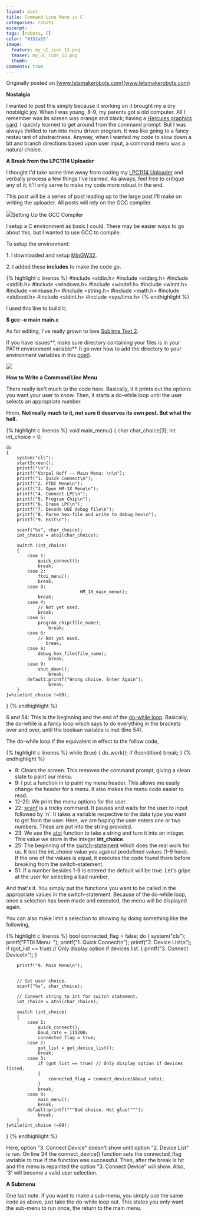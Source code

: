 ```yaml
---
layout: post
title: Command Line Menu in C
categories: robots
excerpt:
tags: [robots, C]
color: "#152a55"
image:
  feature: my_uC_icon_12.png
  teaser: my_uC_icon_12.png
  thumb:
comments: true
---
```


Originally posted on [www.letsmakerobots.com](www.letsmakerobots.com)

**Nostalgia**

I wanted to post this simply because it working on it brought my a dry nostalgic joy.  When I was young, 8-9, my parents got a old computer.  All I remember was its screen was orange and black; having a [Hercules graphics card](http://en.wikipedia.org/wiki/Hercules_Graphics_Card).  I quickly learned to get around from the command prompt.  But I was always thrilled to run into menu driven program.  It was like going to a fancy restaurant of abstractness.  Anyway, when I wanted my code to slow down a bit and branch directions based upon user input, a command menu was a natural choice.

**A Break from the LPC1114 Uploader**

I thought I'd take some time away from coding my [LPC1114 Uploader](http://letsmakerobots.com/lpc1114-usb-serial-solution-rerolling-boot-uploader) and verbally process a few things I've learned.  As always, feel free to critique any of it; it'll only serve to make my code more robust in the end.  

This post will be a series of post leading up to the large post I'll make on writing the uploader.  All posts will rely on the GCC compiler.

![](https://ladvien.com/images/GCCLogo.png)Setting Up the GCC Compiler

I setup a C environment as basic I could.  There may be easier ways to go about this, but I wanted to use GCC to compile.  

To setup the environment:

1\. I downloaded and setup [MinGW32](http://www.mingw.org/wiki/HOWTO_Install_the_MinGW_GCC_Compiler_Suite).

2\. I added these **includes** to make the code go.

{% highlight c linenos %}
#include <stdio.h>
#include <stdarg.h>
#include <stdlib.h>
#include <windows.h>
#include <windef.h>
#include <winnt.h>
#include <winbase.h>
#include <string.h>
#include <math.h>
#include <stdbool.h>
#include <stdint.h>
#include <sys/time.h>
{% endhighlight %}

I used this line to build it:

**$ gcc -o main main.c**

As for editing, I've really grown to love [Sublime Text 2](http://www.sublimetext.com/2).

If you have issues**, make sure directory containing your files is in your PATH environment variable** (I go over how to add the directory to your environment variables in this [post](http://letsmakerobots.com/content/lpc1114-setup-bare-metal-arm)).

![](https://ladvien.com/images/Command_line_menu.png)

**How to Write a Command Line Menu**

There really isn't much to the code here.  Basically, it it prints out the options you want your user to know.  Then, it starts a do-while loop until the user selects an appropriate number.

Hmm.  **Not really much to it, not sure it deserves its own post.  But what the hell.**

{% highlight c linenos %}
void main_menu()
{
	char char_choice[3];
	int int_choice = 0;

	do
	{
		system("cls");
		startScreen();
		printf("\n");
		printf("Vorpal Hoff -- Main Menu: \n\n");
		printf("1. Quick Connect\n");
		printf("2. FTDI Menu\n");
		printf("3. Open HM-1X Menu\n");
		printf("4. Connect LPC\n");
		printf("5. Program Chip\n");
		printf("6. Erase LPC\n");
		printf("7. Decode UUE debug file\n");
		printf("8. Parse hex-file and write to debug.hex\n");
		printf("9. Exit\n");

		scanf("%s", char_choice);
		int_choice = atoi(char_choice);

		switch (int_choice)
		{
			case 1:
				quick_connect();
				break;
			case 2:
				ftdi_menu();
				break;
			case 3:
                                HM_1X_main_menu();
				break;
			case 4:
				// Not yet used.
				break;
			case 5:
				program_chip(file_name);
			        break;
			case 6:
				// Not yet used.
			       break;
			case 8:
				debug_hex_file(file_name);
			        break;
			case 9:
				shut_down();
			        break;
			default:printf("Wrong choice. Enter Again");
			        break;
		}
	}while(int_choice !=99);
}
{% endhighlight %}

6 and 54: This is the beginning and the end of the [do-while loop](http://en.wikipedia.org/wiki/Do_while_loop).  Basically, the do-while is a fancy loop which says to do everything in the brackets over and over, until the boolean variable is met (line 54).

The do-while loop if the equivalent in effect to the follow code,

{% highlight c linenos %}
while (true) {
   do_work();
   if (!condition) break;
}
{% endhighlight %}

*   8: Clears the screen.  This removes the command prompt; giving a clean slate to paint our menu.
*   9: I put a function in to paint my menu header.  This allows me easily change the header for a menu.  It also makes the menu code easier to read.
*   12-20: We print the menu options for the user.
*   22: [scanf](http://www.cplusplus.com/reference/cstdio/scanf/) is a tricky command. It pauses and waits for the user to input followed by 'n'.   It takes a variable respective to the data type you want to get from the user.  Here, we are hoping the user enters one or two numbers.  These are put into the string provided.
*   23: We use the [atoi](http://www.cplusplus.com/reference/cstdlib/atoi/) function to take a string and turn it into an integer.  This value we store in the integer **int_choice**.
*   25: The beginning of the [switch-statement](http://www.tutorialspoint.com/cprogramming/switch_statement_in_c.htm) which does the real work for us.  It test the int_choice value you against predefined values (1-9 here).  If the one of the values is equal, it executes the code found there before breaking from the switch-statement.
*   51: If a number besides 1-9 is entered the default will be true.  Let's gripe at the user for selecting a bad number.

And that's it.  You simply put the functions you want to be called in the appropriate values in the switch-statement.  Because of the do-while loop, once a selection has been made and executed, the menu will be displayed again.

You can also make limit a selection to showing by doing something like the following,

{% highlight c linenos %}
bool connected_flag = false;
	do
	{
		system("cls");
		printf("FTDI Menu: ");
		printf("1. Quick Connect\n");
		printf("2. Device List\n");
		if (got_list == true) // Only display option if devices list.
		{
		printf("3. Connect Device\n");
		}

		printf("9. Main Menu\n");


		// Get user choice.
		scanf("%s", char_choice);

		// Convert string to int for switch statement.
		int_choice = atoi(char_choice);

		switch (int_choice)
		{
			case 1:
				quick_connect();
				baud_rate = 115200;
				connected_flag = true;
			case 2:
				got_list = get_device_list();
				break;
			case 3:
				if (got_list == true) // Only display option if devices listed.
				{
					connected_flag = connect_device(&baud_rate);
				}
				break;
			case 9:
				main_menu();
			    break;
			default:printf("""Bad choice. Hot glue!""");
			    break;
		}
	}while(int_choice !=99);
}
{% endhighlight %}

Here, option "3\. Connect Device" doesn't show until option "2\. Device List" is run.  On line 34 the connect_device() function sets the connected_flag variable to true if the function was successful.  Then, after the break is hit and the menu is repainted the option "3\. Connect Device" will show.  Also, '3' will become a valid user selection.

**A Submenu**

One last note.  If you want to make a sub-menu, you simply use the same code as above, just take the do-while loop out.  This states you only want the sub-menu to run once, the return to the main menu.
